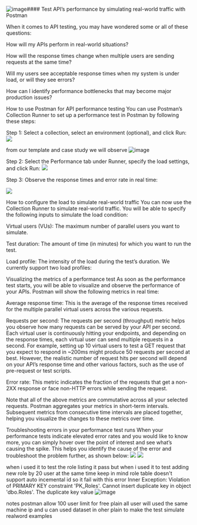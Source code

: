 ![image](https://github.com/user-attachments/assets/b1a9fd07-bfa7-4f90-a756-e1acd91010ff)#### Test API’s performance by simulating real-world traffic with Postman


When it comes to API testing, you may have wondered some or all of these questions:

How will my APIs perform in real-world situations?

How will the response times change when multiple users are sending requests at the same time?

Will my users see acceptable response times when my system is under load, or will they see errors?

How can I identify performance bottlenecks that may become major production issues?

How to use Postman for API performance testing
You can use Postman’s Collection Runner to set up a performance test in Postman by following these steps:

Step 1: Select a collection, select an environment (optional), and click Run:
<img src="https://voyager.postman.com/gif/june-2023-step-1-how-to-setup-a-run-in-postman.gif" >

from our template and case study we will observe
![image](https://github.com/user-attachments/assets/5d297b6a-cebd-4eb2-bc2e-3acb97f54ec3)


Step 2: Select the Performance tab under Runner, specify the load settings, and click Run:
<img src="https://voyager.postman.com/gif/june-2023-step-2-how-to-setup-a-run-in-postman.gif" >

Step 3: Observe the response times and error rate in real time:

<img src="https://voyager.postman.com/gif/june-2023-step-3-how-to-setup-a-run-in-postman.gif" >

How to configure the load to simulate real-world traffic
You can now use the Collection Runner to simulate real-world traffic. You will be able to specify the following inputs to simulate the load condition:

Virtual users (VUs): The maximum number of parallel users you want to simulate.

Test duration: The amount of time (in minutes) for which you want to run the test.

Load profile: The intensity of the load during the test’s duration. We currently support two load profiles:

Visualizing the metrics of a performance test
As soon as the performance test starts, you will be able to visualize and observe the performance of your APIs. Postman will show the following metrics in real time:

Average response time: This is the average of the response times received for the multiple parallel virtual users across the various requests.

Requests per second: The requests per second (throughput) metric helps you observe how many requests can be served by your API per second. Each virtual user is continuously hitting your endpoints, and depending on the response times, each virtual user can send multiple requests in a second. For example, setting up 10 virtual users to test a GET request that you expect to respond in ~200ms might produce 50 requests per second at best. However, the realistic number of request hits per second will depend on your API’s response time and other various factors, such as the use of pre-request or test scripts.

Error rate: This metric indicates the fraction of the requests that get a non-2XX response or face non-HTTP errors while sending the request.

Note that all of the above metrics are commutative across all your selected requests. Postman aggregates your metrics in short-term intervals. Subsequent metrics from consecutive time intervals are placed together, helping you visualize the changes to these metrics over time.

Troubleshooting errors in your performance test runs
When your performance tests indicate elevated error rates and you would like to know more, you can simply hover over the point of interest and see what’s causing the spike. This helps you identify the cause of the error and troubleshoot the problem further, as shown below:
<img src="https://voyager.postman.com/gif/june-2023-error-breakdown-postman.gif" >
<img src="https://voyager.postman.com/gif/june-2023-errors-tab-in-postman.gif" >


when i used it to test the role listing it pass but when i used it to test adding new role by 20 user at the same time 
keep in mind role table doesn't support auto incemental id so it fail with this error 
Inner Exception: Violation of PRIMARY KEY constraint 'PK_Roles'. Cannot insert duplicate key in object 'dbo.Roles'. The duplicate key value 
![image](https://github.com/user-attachments/assets/855eefd5-61ec-4022-89c2-fb738bd9ba1d)


notes 
postman allow 100 user limit for free plain 
all user will used the same machine ip 
and u can used dataset in oher plain to make the test simulate realword examples
